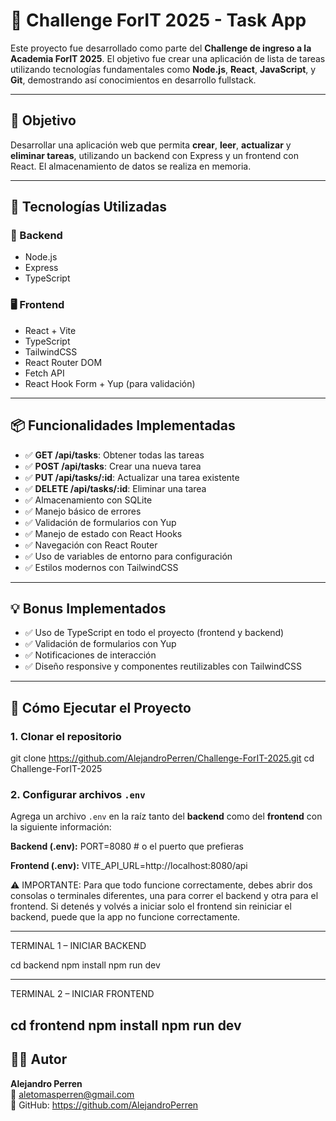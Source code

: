 # 🧠 Challenge ForIT 2025 - Task App

Este proyecto fue desarrollado como parte del **Challenge de ingreso a la Academia ForIT 2025**. El objetivo fue crear una aplicación de lista de tareas utilizando tecnologías fundamentales como **Node.js**, **React**, **JavaScript**, y **Git**, demostrando así conocimientos en desarrollo fullstack.

---

## 🎯 Objetivo

Desarrollar una aplicación web que permita **crear**, **leer**, **actualizar** y **eliminar tareas**, utilizando un backend con Express y un frontend con React. El almacenamiento de datos se realiza en memoria.

---

## 🚀 Tecnologías Utilizadas

### 🔧 Backend

- Node.js  
- Express  
- TypeScript  

### 🖥️ Frontend

- React + Vite  
- TypeScript  
- TailwindCSS  
- React Router DOM  
- Fetch API  
- React Hook Form + Yup (para validación)

---

## 📦 Funcionalidades Implementadas

- ✅ **GET /api/tasks**: Obtener todas las tareas  
- ✅ **POST /api/tasks**: Crear una nueva tarea  
- ✅ **PUT /api/tasks/:id**: Actualizar una tarea existente  
- ✅ **DELETE /api/tasks/:id**: Eliminar una tarea  
- ✅ Almacenamiento con SQLite  
- ✅ Manejo básico de errores  
- ✅ Validación de formularios con Yup  
- ✅ Manejo de estado con React Hooks  
- ✅ Navegación con React Router  
- ✅ Uso de variables de entorno para configuración  
- ✅ Estilos modernos con TailwindCSS  

---

## 💡 Bonus Implementados

- ✅ Uso de TypeScript en todo el proyecto (frontend y backend)  
- ✅ Validación de formularios con Yup  
- ✅ Notificaciones de interacción  
- ✅ Diseño responsive y componentes reutilizables con TailwindCSS  

---

## 🧪 Cómo Ejecutar el Proyecto

### 1. Clonar el repositorio
git clone https://github.com/AlejandroPerren/Challenge-ForIT-2025.git cd Challenge-ForIT-2025


### 2. Configurar archivos `.env`

Agrega un archivo `.env` en la raíz tanto del **backend** como del **frontend** con la siguiente información:

**Backend (.env):**
PORT=8080 # o el puerto que prefieras

**Frontend (.env):**
VITE_API_URL=http://localhost:8080/api

⚠️ IMPORTANTE: Para que todo funcione correctamente, debes abrir dos consolas o terminales diferentes, una para correr el backend y otra para el frontend.
Si detenés y volvés a iniciar solo el frontend sin reiniciar el backend, puede que la app no funcione correctamente.

----------------------------------------
TERMINAL 1 – INICIAR BACKEND

   cd backend
   npm install
   npm run dev

----------------------------------------
TERMINAL 2 – INICIAR FRONTEND

   cd frontend
   npm install
   npm run dev
---

## 👨‍💻 Autor

**Alejandro Perren**  
📧 aletomasperren@gmail.com  
🔗 GitHub: https://github.com/AlejandroPerren
